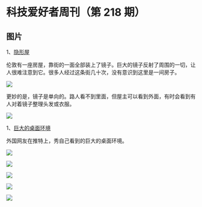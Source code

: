# 科技爱好者周刊（第 218 期）

## 图片

1、[隐形屋](https://www.odditycentral.com/architecture/londons-invisible-house-is-covered-in-mirrors.html)

伦敦有一座房屋，靠街的一面全部装上了镜子。巨大的镜子反射了周围的一切，让人很难注意到它。很多人经过这条街几十次，没有意识到这里是一间房子。

![](https://cdn.beekka.com/blogimg/asset/202203/bg2022032806.webp)

更妙的是，镜子是单向的。路人看不到里面，但屋主可以看到外面，有时会看到有人对着镜子整理头发或衣服。

![](https://cdn.beekka.com/blogimg/asset/202203/bg2022032807.webp)

1、[巨大的桌面环境](https://twitter.com/johncoogan/status/1507777821992632320)

外国网友在推特上，秀自己看到的巨大的桌面环境。

![](https://cdn.beekka.com/blogimg/asset/202203/bg2022032808.webp)

![](https://cdn.beekka.com/blogimg/asset/202203/bg2022032809.webp)

![](https://cdn.beekka.com/blogimg/asset/202203/bg2022032810.webp)

![](https://cdn.beekka.com/blogimg/asset/202203/bg2022032811.webp)

![](https://cdn.beekka.com/blogimg/asset/202203/bg2022032812.webp)
